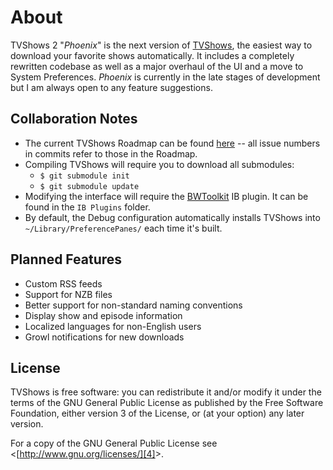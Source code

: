 # About
TVShows 2 "_Phoenix_" is the next version of [TVShows][1], the easiest way to download your favorite shows automatically. It includes a completely rewritten codebase as well as a major overhaul of the UI and a move to System Preferences. _Phoenix_ is currently in the late stages of development but I am always open to any feature suggestions.

## Collaboration Notes
* The current TVShows Roadmap can be found [here][2] -- all issue numbers in commits refer to those in the Roadmap.
* Compiling TVShows will require you to download all submodules:
    * `$ git submodule init`
    * `$ git submodule update`
* Modifying the interface will require the [BWToolkit][3] IB plugin. It can be found in the `IB Plugins` folder.
* By default, the Debug configuration automatically installs TVShows into `~/Library/PreferencePanes/` each time it's built.

## Planned Features
* Custom RSS feeds
* Support for NZB files
* Better support for non-standard naming conventions
* Display show and episode information
* Localized languages for non-English users
* Growl notifications for new downloads

## License
TVShows is free software: you can redistribute it and/or modify it under the terms of the GNU General Public License as published by the Free Software Foundation, either version 3 of the License, or (at your option) any later version.

For a copy of the GNU General Public License see &lt;[http://www.gnu.org/licenses/][4]&gt;.

[1]:http://embercode.com/tvshows/ "TVShows « Ember Code"
[2]:http://labs.embercode.com/projects/tvshows/roadmap "TVShows Roadmap"
[3]:http://www.brandonwalkin.com/bwtoolkit/ "BWToolkit Information"
[4]:http://www.gnu.org/licenses/ "GNU General Public License"